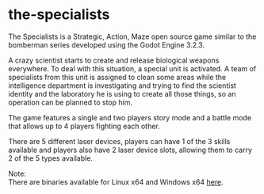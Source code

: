 # the-specialists
The Specialists is a Strategic, Action, Maze open source game similar to the bomberman series developed using the Godot Engine 3.2.3.
<br/>

A crazy scientist starts to create and release biological weapons everywhere. To deal with this situation, a special unit is activated. A team of specialists from this unit is assigned to clean some areas while the intelligence department is investigating and trying to find the scientist identity and the laboratory he is using to create all those things, so an operation can be planned to stop him.
<br/>

The game features a single and two players story mode and a battle mode that allows up to 4 players fighting each other.
<br/>

There are 5 different laser devices, players can have 1 of the 3 skills available and players also have 2 laser device slots, allowing them to carry 2 of the 5 types available.
<br/>

Note:<br/>
There are binaries available for Linux x64 and Windows x64 [here](https://biorobot.itch.io/the-specialists#download).
